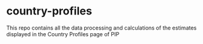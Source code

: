 # country-profiles
This repo contains all the data processing and calculations of the estimates displayed in the Country Profiles page of PIP
